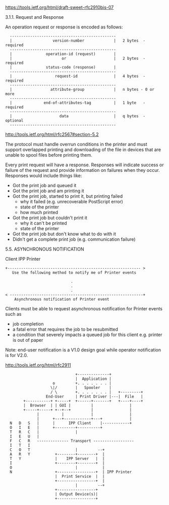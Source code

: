 https://tools.ietf.org/html/draft-sweet-rfc2910bis-07

3.1.1.  Request and Response

   An operation request or response is encoded as follows:

      -----------------------------------------------
      |                  version-number             |   2 bytes  - required
      -----------------------------------------------
      |               operation-id (request)        |
      |                      or                     |   2 bytes  - required
      |               status-code (response)        |
      -----------------------------------------------
      |                   request-id                |   4 bytes  - required
      -----------------------------------------------
      |                 attribute-group             |   n bytes - 0 or more
      -----------------------------------------------
      |              end-of-attributes-tag          |   1 byte   - required
      -----------------------------------------------
      |                     data                    |   q bytes  - optional
      -----------------------------------------------


   http://tools.ietf.org/html/rfc2567#section-5.2

   The protocol must handle overrun conditions in the printer and must
   support overlapped printing and downloading of the file in devices
   that are unable to spool files before printing them.

   Every print request will have a response. Responses will indicate
   success or failure of the request and provide information on failures
   when they occur. Responses would include things like:

   - Got the print job and queued it
   - Got the print job and am printing it
   - Got the print job, started to print it, but printing failed
      - why it failed (e.g. unrecoverable PostScript error)
      - state of the printer
      - how much printed
   - Got the print job but couldn't print it
      - why it can't be printed
      - state of the printer
   - Got the print job but don't know what to do with it
   - Didn't get a complete print job (e.g. communication failure)



5.5. ASYNCHRONOUS NOTIFICATION

   Client                                               IPP Printer

    +----------------------------------------------------------- >
       Use the following method to notify me of Printer events

                                 .
                                 .
                                 .
    < -----------------------------------------------------------+
        Asynchronous notification of Printer event

   Clients must be able to request asynchronous notification for Printer
   events such as

   - job completion
   - a fatal error that requires the job to be resubmitted
   - a condition that severely impacts a queued job for this client
      e.g. printer is out of paper

   Note: end-user notification is a V1.0 design goal while operator
   notification is for V2.0.



http://tools.ietf.org/html/rfc2911

                                   +--------------+
                                   |  Application |
                         o         +. . . . . . . |
                        \|/        |   Spooler    |
                        / \        +. . . . . . . |   +---------+
                      End-User     | Print Driver |---|  File   |
            +-----------+ +-----+  +------+-------+   +----+----+
            |  Browser  | | GUI |         |                |
            +-----+-----+ +--+--+         |                |
                  |          |            |                |
                  |      +---+------------+---+            |
      N   D   S   |      |      IPP Client    |------------+
      O   I   E   |      +---------+----------+
      T   R   C   |                |
      I   E   U   |
      F   C   R   -------------- Transport ------------------
      I   T   I
      C   O   T                    |         --+
      A   R   Y           +--------+--------+  |
      T   Y               |    IPP Server   |  |
      I                   +--------+--------+  |
      O                            |           |
      N                   +-----------------+  | IPP Printer
                          |  Print Service  |  |
                          +-----------------+  |
                                   |         --+
                          +-----------------+
                          | Output Device(s)|
                          +-----------------+

